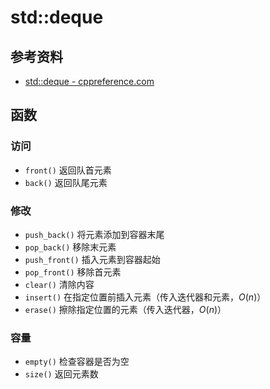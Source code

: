 # std::deque

## 参考资料

- [std::deque - cppreference.com](https://zh.cppreference.com/w/cpp/container/deque)

## 函数

### 访问

- `front()` 返回队首元素
- `back()` 返回队尾元素

### 修改

- `push_back()` 将元素添加到容器末尾
- `pop_back()` 移除末元素
- `push_front()` 插入元素到容器起始
- `pop_front()` 移除首元素
- `clear()` 清除内容
- `insert()` 在指定位置前插入元素（传入迭代器和元素，$O(n)$）
- `erase()` 擦除指定位置的元素（传入迭代器，$O(n)$）

### 容量

- `empty()` 检查容器是否为空
- `size()` 返回元素数